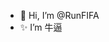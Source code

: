 - 👋 Hi, I’m @RunFIFA
- ✨ I’m 牛逼

<!---
RunFIFA/RunFIFA is a ✨ special ✨ repository because its `README.md` (this file) appears on your GitHub profile.
You can click the Preview link to take a look at your changes.
--->
